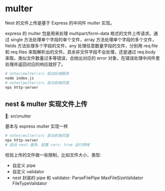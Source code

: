 # multer

Nest 的文件上传是基于 Express 的中间件 multer 实现。

express 的 multer 包是用来处理 multipart/form-data 格式的文件上传请求。通过 single 方法处理单个字段的单个文件，array 方法处理单个字段的多个文件，fields 方法处理多个字段的文件，any 处理任意数量字段的文件，分别用 req.file 和 req.files 来取解析出的文件。其余非文件字段不会处理，还是通过 req.body 来取。类似文件数量过多等错误，会抛出对应的 error 对象，在错误处理中间件里处理并返回对应的响应就好了。

```sh
# notes\multer\src 启动后端服务
node index.js
# notes\multer\src 启动前端页面
npx http-server
```

## nest & multer 实现文件上传

🌰: src\multer

基本与 express multer 实现一样

```sh
# notes\multer\src 启动前端页面
npx http-server
# 启动 nest 服务，配置 cors: true 运行跨域
```

校验上传的文件做一些限制，比如文件大小、类型: 
- 自定义 pipe
- 自定义 validator
- nest 封装的 pipe 和 validator: ParseFilePipe MaxFileSizeValidator FileTypeValidator
